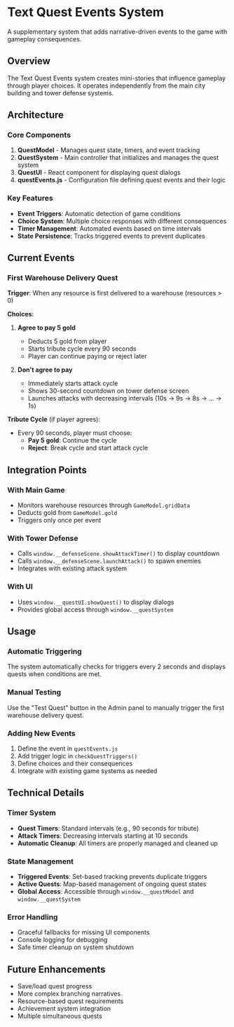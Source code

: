 # Text Quest Events System

A supplementary system that adds narrative-driven events to the game with gameplay consequences.

## Overview

The Text Quest Events system creates mini-stories that influence gameplay through player choices. It operates independently from the main city building and tower defense systems.

## Architecture

### Core Components

1. **QuestModel** - Manages quest state, timers, and event tracking
2. **QuestSystem** - Main controller that initializes and manages the quest system
3. **QuestUI** - React component for displaying quest dialogs
4. **questEvents.js** - Configuration file defining quest events and their logic

### Key Features

- **Event Triggers**: Automatic detection of game conditions
- **Choice System**: Multiple choice responses with different consequences
- **Timer Management**: Automated events based on time intervals
- **State Persistence**: Tracks triggered events to prevent duplicates

## Current Events

### First Warehouse Delivery Quest

**Trigger**: When any resource is first delivered to a warehouse (resources > 0)

**Choices**:
1. **Agree to pay 5 gold**
   - Deducts 5 gold from player
   - Starts tribute cycle every 90 seconds
   - Player can continue paying or reject later

2. **Don't agree to pay**
   - Immediately starts attack cycle
   - Shows 30-second countdown on tower defense screen
   - Launches attacks with decreasing intervals (10s → 9s → 8s → ... → 1s)

**Tribute Cycle** (if player agrees):
- Every 90 seconds, player must choose:
  - **Pay 5 gold**: Continue the cycle
  - **Reject**: Break cycle and start attack cycle

## Integration Points

### With Main Game
- Monitors warehouse resources through `GameModel.gridData`
- Deducts gold from `GameModel.gold`
- Triggers only once per event

### With Tower Defense
- Calls `window.__defenseScene.showAttackTimer()` to display countdown
- Calls `window.__defenseScene.launchAttack()` to spawn enemies
- Integrates with existing attack system

### With UI
- Uses `window.__questUI.showQuest()` to display dialogs
- Provides global access through `window.__questSystem`

## Usage

### Automatic Triggering
The system automatically checks for triggers every 2 seconds and displays quests when conditions are met.

### Manual Testing
Use the "Test Quest" button in the Admin panel to manually trigger the first warehouse delivery quest.

### Adding New Events
1. Define the event in `questEvents.js`
2. Add trigger logic in `checkQuestTriggers()`
3. Define choices and their consequences
4. Integrate with existing game systems as needed

## Technical Details

### Timer System
- **Quest Timers**: Standard intervals (e.g., 90 seconds for tribute)
- **Attack Timers**: Decreasing intervals starting at 10 seconds
- **Automatic Cleanup**: All timers are properly managed and cleaned up

### State Management
- **Triggered Events**: Set-based tracking prevents duplicate triggers
- **Active Quests**: Map-based management of ongoing quest states
- **Global Access**: Accessible through `window.__questModel` and `window.__questSystem`

### Error Handling
- Graceful fallbacks for missing UI components
- Console logging for debugging
- Safe timer cleanup on system shutdown

## Future Enhancements

- Save/load quest progress
- More complex branching narratives
- Resource-based quest requirements
- Achievement system integration
- Multiple simultaneous quests
